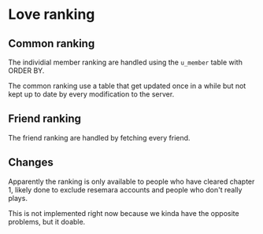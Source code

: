 # Love ranking
## Common ranking
The individial member ranking are handled using the `u_member` table with ORDER BY.

The common ranking use a table that get updated once in a while but not kept up to date by every modification to the server.
## Friend ranking
The friend ranking are handled by fetching every friend.

## Changes
Apparently the ranking is only available to people who have cleared chapter 1, likely done to exclude resemara accounts and people who don't really plays.

This is not implemented right now because we kinda have the opposite problems, but it doable. 

<!-- TODO(extra) -->